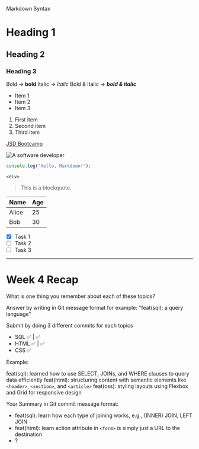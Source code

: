 Markdown Syntax

# Heading 1

## Heading 2

### Heading 3

Bold → **bold**
Italic → _italic_
Bold & Italic → **_bold & italic_**

- Item 1
- Item 2
- Item 3

1. First item
2. Second item
3. Third item

[JSD Bootcamp](https://thailand.generation.org/programs/junior-software-developer/)

![A software developer](https://cdn-icons-png.flaticon.com/512/4260/4260937.png)

```js
console.log("Hello, Markdown!");
```

`<div>`

> This is a blockquote.

| Name  | Age |
| ----- | --- |
| Alice | 25  |
| Bob   | 30  |

- [x] Task 1
- [ ] Task 2
- [ ] Task 3

---

# Week 4 Recap

What is one thing you remember about each of these topics?

Answer by writing in Git message format for example: "feat(sql): a query language"

Submit by doing 3 different commits for each topics

- SQL ✅ | ✅
- HTML ✅ | ✅
- CSS ✅

Example:

feat(sql): learned how to use SELECT, JOINs, and WHERE clauses to query data efficiently
feat(html): structuring content with semantic elements like `<header>`, `<section>`, and `<article>`
feat(css): styling layouts using Flexbox and Grid for responsive design

Your Summary in Git commit message format:

- feat(sql): learn how each type of joining works, e.g., (INNER) JOIN, LEFT JOIN
- feat(html): learn action attribute in `<form>` is simply just a URL to the destination
- ?
